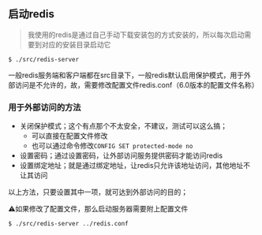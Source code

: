 ## 启动redis

> 我使用的redis是通过自己手动下载安装包的方式安装的，所以每次启动需要到对应的安装目录启动它

```
$ ./src/redis-server
```

一般redis服务端和客户端都在src目录下，一般redis默认启用保护模式，用于外部访问是不允许的，故，需要修改配置文件redis.conf（6.0版本的配置文件名称）

### 用于外部访问的方法

- 关闭保护模式；这个有点那个不太安全，不建议，测试可以这么搞；
  - 可以直接在配置文件修改
  - 也可以通过命令修改`CONFIG SET protected-mode no `
- 设置密码；通过设置密码，让外部访问服务提供密码才能访问redis
- 设置绑定地址；就是通过绑定地址，让redis只允许该地址访问，其他地址不让其访问

以上方法，只要设置其中一项，就可达到外部访问的目的；

:warning:如果修改了配置文件，那么启动服务器需要附上配置文件

```
$ ./src/redis-server ../redis.conf
```

